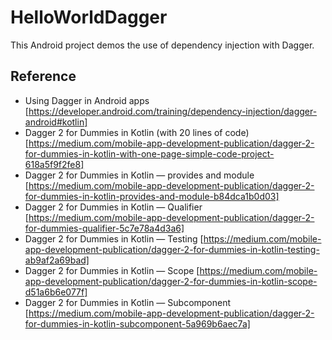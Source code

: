 # HelloWorldDagger
This Android project demos the use of dependency injection with Dagger.

## Reference
- Using Dagger in Android apps [https://developer.android.com/training/dependency-injection/dagger-android#kotlin]
- Dagger 2 for Dummies in Kotlin (with 20 lines of code) [https://medium.com/mobile-app-development-publication/dagger-2-for-dummies-in-kotlin-with-one-page-simple-code-project-618a5f9f2fe8]
- Dagger 2 for Dummies in Kotlin — provides and module [https://medium.com/mobile-app-development-publication/dagger-2-for-dummies-in-kotlin-provides-and-module-b84dca1b0d03]
- Dagger 2 for Dummies in Kotlin — Qualifier [https://medium.com/mobile-app-development-publication/dagger-2-for-dummies-qualifier-5c7e78a4d3a6]
- Dagger 2 for Dummies in Kotlin — Testing [https://medium.com/mobile-app-development-publication/dagger-2-for-dummies-in-kotlin-testing-ab9af2a69bad]
- Dagger 2 for Dummies in Kotlin — Scope [https://medium.com/mobile-app-development-publication/dagger-2-for-dummies-in-kotlin-scope-d51a6b6e077f]
- Dagger 2 for Dummies in Kotlin — Subcomponent [https://medium.com/mobile-app-development-publication/dagger-2-for-dummies-in-kotlin-subcomponent-5a969b6aec7a]
